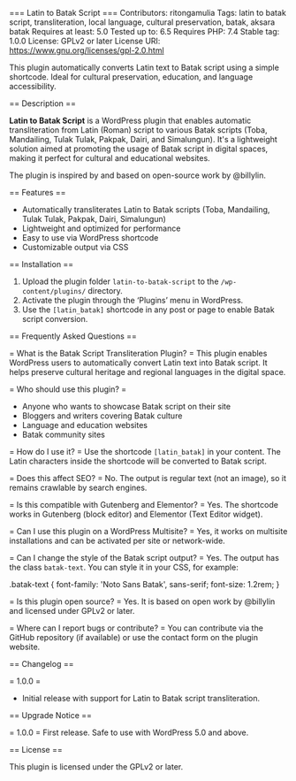 === Latin to Batak Script ===
Contributors: ritongamulia
Tags: latin to batak script, transliteration, local language, cultural preservation, batak, aksara batak
Requires at least: 5.0
Tested up to: 6.5
Requires PHP: 7.4
Stable tag: 1.0.0
License: GPLv2 or later
License URI: https://www.gnu.org/licenses/gpl-2.0.html

This plugin automatically converts Latin text to Batak script using a simple shortcode. Ideal for cultural preservation, education, and language accessibility.

== Description ==

**Latin to Batak Script** is a WordPress plugin that enables automatic transliteration from Latin (Roman) script to various Batak scripts (Toba, Mandailing, Tulak Tulak, Pakpak, Dairi, and Simalungun). It's a lightweight solution aimed at promoting the usage of Batak script in digital spaces, making it perfect for cultural and educational websites.

The plugin is inspired by and based on open-source work by @billylin.

== Features ==

* Automatically transliterates Latin to Batak scripts (Toba, Mandailing, Tulak Tulak, Pakpak, Dairi, Simalungun)
* Lightweight and optimized for performance
* Easy to use via WordPress shortcode
* Customizable output via CSS

== Installation ==

1. Upload the plugin folder `latin-to-batak-script` to the `/wp-content/plugins/` directory.
2. Activate the plugin through the ‘Plugins’ menu in WordPress.
3. Use the `[latin_batak]` shortcode in any post or page to enable Batak script conversion.

== Frequently Asked Questions ==

= What is the Batak Script Transliteration Plugin? =
This plugin enables WordPress users to automatically convert Latin text into Batak script. It helps preserve cultural heritage and regional languages in the digital space.

= Who should use this plugin? =
- Anyone who wants to showcase Batak script on their site
- Bloggers and writers covering Batak culture
- Language and education websites
- Batak community sites

= How do I use it? =
Use the shortcode `[latin_batak]` in your content. The Latin characters inside the shortcode will be converted to Batak script.

= Does this affect SEO? =
No. The output is regular text (not an image), so it remains crawlable by search engines.

= Is this compatible with Gutenberg and Elementor? =
Yes. The shortcode works in Gutenberg (block editor) and Elementor (Text Editor widget).

= Can I use this plugin on a WordPress Multisite? =
Yes, it works on multisite installations and can be activated per site or network-wide.

= Can I change the style of the Batak script output? =
Yes. The output has the class `batak-text`. You can style it in your CSS, for example:

.batak-text {
font-family: 'Noto Sans Batak', sans-serif;
font-size: 1.2rem;
}


= Is this plugin open source? =
Yes. It is based on open work by @billylin and licensed under GPLv2 or later.

= Where can I report bugs or contribute? =
You can contribute via the GitHub repository (if available) or use the contact form on the plugin website.

== Changelog ==

= 1.0.0 =
* Initial release with support for Latin to Batak script transliteration.

== Upgrade Notice ==

= 1.0.0 =
First release. Safe to use with WordPress 5.0 and above.

== License ==

This plugin is licensed under the GPLv2 or later.
